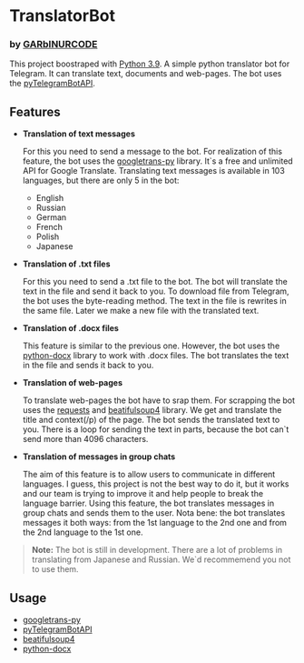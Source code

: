 # TranslatorBot
### by [GARbINURCODE](https://github.com/GARbINURCODE)
This project boostraped with [Python 3.9](https://www.python.org/downloads/release/python-390/).
A simple python translator bot for Telegram.
It can translate text, documents and web-pages.
The bot uses the [pyTelegramBotAPI](https://github.com/eternnoir/pyTelegramBotAPI).
## Features

- **Translation of text messages** 

    For this you need to send a message to the bot. 
    For realization of this feature, the bot uses the 
    [googletrans-py](https://cloud.google.com/translate/docs/setup) library.
    It`s a free and unlimited API for Google Translate.
    Translating text messages is available in 103 languages, but there are only 5 in the bot:
    - English
    - Russian
    - German
    - French
    - Polish
    - Japanese

- **Translation of .txt files** 

     For this you need to send a .txt file to the bot. 
     The bot will translate the text in the file and send it back to you.
     To download file from Telegram, the bot uses the byte-reading method.
     The text in the file is rewrites in the same file.
     Later we make a new file with the translated text.

- **Translation of .docx files** 
    
    This feature is similar to the previous one.
    However, the bot uses the [python-docx](https://python-docx.readthedocs.io/en/latest/) library to work with .docx files.
    The bot translates the text in the file and sends it back to you.

- **Translation of web-pages**
  
    To translate web-pages the bot have to srap them.
    For scrapping the bot uses the [requests](https://docs.python-requests.org/en/master/) and 
    [beatifulsoup4](https://pypi.org/project/beautifulsoup4/) library. 
    We get and translate the title and context(/p) of the page.
    The bot sends the translated text to you.
    There is a loop for sending the text in parts, because the bot can`t send more than 4096 characters.

- **Translation of messages in group chats**
  
    The aim of this feature is to allow users to communicate in different languages.
    I guess, this project is not the best way to do it, but it works and 
    our team is trying to improve it and help people to break the language barrier.
    Using this feature, the bot translates messages in group chats and sends them to the user.
    Nota bene: the bot translates messages it both ways: from the 1st language to the 2nd one
    and from the 2nd language to the 1st one.
> **Note:** The bot is still in development. There are a lot of problems
> in translating from Japanese and Russian. We`d recommemend you not to use them.
## Usage
- [googletrans-py](https://cloud.google.com/translate/docs/setup)
- [pyTelegramBotAPI](https://github.com/eternnoir/pyTelegramBotAPI)
- [beatifulsoup4](https://pypi.org/project/beautifulsoup4/)
- [python-docx](https://pypi.org/project/python-docx/)
